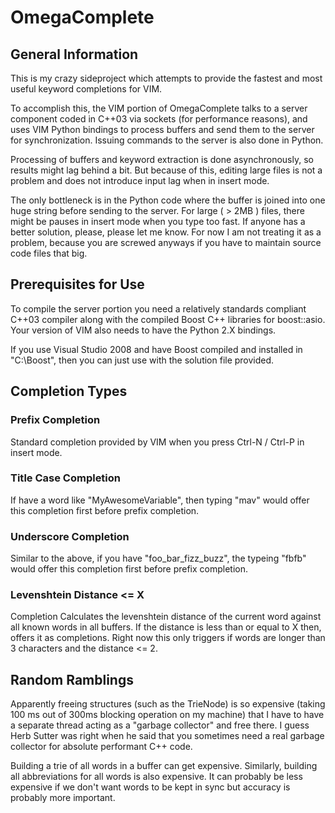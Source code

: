 # OmegaComplete

## General Information
This is my crazy sideproject which attempts to provide the fastest and most
useful keyword completions for VIM.

To accomplish this, the VIM portion of OmegaComplete talks to a server component
coded in C++03 via sockets (for performance reasons), and uses VIM Python bindings
to process buffers and send them to the server for synchronization. Issuing commands
to the server is also done in Python.

Processing of buffers and keyword extraction is done asynchronously,
so results might lag behind a bit. But because of this, editing large files is not a problem
and does not introduce input lag when in insert mode.

The only bottleneck is in the Python code where the buffer is joined into one huge string before sending to the server.
For large ( > 2MB ) files, there might be pauses in insert mode when you type too fast.
If anyone has a better solution, please, please let me know. For now I am not treating it
as a problem, because you are screwed anyways if you have to maintain source code files that big.

## Prerequisites for Use
To compile the server portion you need a relatively standards compliant C++03 compiler
along with the compiled Boost C++ libraries for boost::asio. Your version of VIM also needs
to have the Python 2.X bindings.

If you use Visual Studio 2008 and have Boost compiled and installed in "C:\Boost", then you
can just use with the solution file provided.

## Completion Types

### Prefix Completion
Standard completion provided by VIM when you press Ctrl-N / Ctrl-P in insert mode.

### Title Case Completion
If have a word like "MyAwesomeVariable", then typing "mav" would offer this
completion first before prefix completion.

### Underscore Completion
Similar to the above, if you have "foo\_bar\_fizz\_buzz", the typeing "fbfb" would
offer this completion first before prefix completion.

### Levenshtein Distance <= X
Completion Calculates the levenshtein distance of
the current word against all known words in all buffers.  If the distance is
less than or equal to X then, offers it as completions.  Right now this only
triggers if words are longer than 3 characters and the distance <= 2.

## Random Ramblings
Apparently freeing structures (such as the TrieNode) is so expensive (taking
100 ms out of 300ms blocking operation on my machine) that I have to have
a separate thread acting as a "garbage collector" and free there. I guess Herb
Sutter was right when he said that you sometimes need a real garbage collector
for absolute performant C++ code.

Building a trie of all words in a buffer can get expensive. Similarly, building
all abbreviations for all words is also expensive. It can probably be less
expensive if we don't want words to be kept in sync but accuracy is probably
more important.
